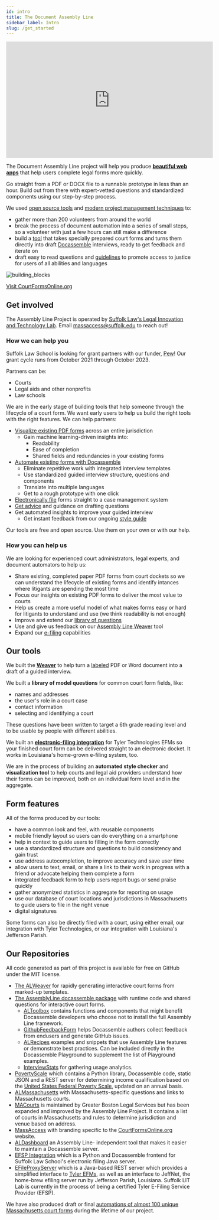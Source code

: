 ```yaml
---
id: intro
title: The Document Assembly Line
sidebar_label: Intro
slug: /get_started
---
```


<iframe width="560" height="315" src="https://www.youtube-nocookie.com/embed/y7Bwk9g8H7g" title="YouTube video player" frameborder="0" allow="accelerometer; autoplay; clipboard-write; encrypted-media; gyroscope; picture-in-picture" allowfullscreen></iframe>

The Document Assembly Line project will help you produce **[beautiful web apps](https://courtformsonline.org)**
that help users complete legal forms more quickly.

Go straight from a PDF or DOCX file to a runnable prototype in less than an hour. Build out from
there with expert-vetted questions and standardized components using our step-by-step process.

We used [open source tools](https://docassemble.org) and [modern project
management techniques](https://trello.com) to:

* gather more than 200 volunteers from around the world
* break the process of document automation into a series of small steps, so a
  volunteer with just a few hours can still make a difference
* build a [tool](weaver_overview.md) that takes specially prepared court forms and turns them directly
  into draft [Docassemble](https://docassemble.org) interviews, ready to get
  feedback and iterate on
* draft easy to read questions and [guidelines](question_style_overview.md) to promote access to justice
  for users of all abilities and languages

![building_blocks](../assets/undraw_fill_form_re_cwyf.svg)

<p>
<a class="button button--primary" href="https://courtformsonline.org">Visit CourtFormsOnline.org</a>
</p>

## Get involved

The Assembly Line Project is operated by [Suffolk Law's Legal Innovation and
Technology Lab](https://suffolklitlab.org/). Email <a
href="mailto:massaccess@suffolk.edu">massaccess@suffolk.edu</a> to reach out!

### How we can help you

Suffolk Law School is looking for grant partners with our funder, [Pew](https://www.pewtrusts.org/en/projects/civil-legal-system-modernization)! Our grant cycle runs from October 2021 through October 2023.

Partners can be:

* Courts
* Legal aids and other nonprofits
* Law schools

We are in the early stage of building tools that help someone through the
lifecycle of a court form. We want early users to help us build the right tools
with the right features. We can help partners:

* [Visualize existing PDF forms](https://suffolklitlab.org/form-explorer/)
  across an entire jurisdiction
  * Gain machine learning-driven insights into:
    * Readability
    * Ease of completion
    * Shared fields and redundancies in your existing forms
* [Automate existing forms with Docassemble](plan_interview.md)
  * Eliminate repetitive work with integrated interview templates
  * Use standardized guided interview structure, questions and components
  * Translate into multiple languages
  * Get to a rough prototype with one click
* [Electronically file](efiling/overview.md) forms straight to a case
  management system
* [Get advice](question_style_overview.md) and guidance on drafting questions
* Get automated insights to improve your guided interview
  * Get instant feedback from our ongoing [style guide](question_style_overview.md)

Our tools are free and open source. Use them on your own or with our help.

### How you can help us

We are looking for experienced court administrators, legal experts, and document
automators to help us:

* Share existing, completed paper PDF forms from court dockets so we can
  understand the lifecycle of existing forms and identify intances where
  litigants are spending the most time
* Focus our insights on existing PDF forms to deliver the most value to courts
* Help us create a more useful model of what makes forms easy or hard for
  litigants to understand and use (we think readability is not enough)
* Improve and extend our [library of questions](question_library/names.md)
* Use and give us feedback on our [Assembly Line Weaver](plan_interview.md) tool
* Expand our [e-filing](efiling/overview.md) capabilities


## Our tools

We built the **[Weaver](weaver_overview.md)** to help turn a [labeled](doc_vars_reference.md)
PDF or Word document into a draft of a guided interview.

We built a **library of model questions** for common court form fields, like:

* names and addresses
* the user's role in a court case
* contact information
* selecting and identifying a court

These questions have been written to target a 6th grade reading level and to be
usable by people with different abilities.

We built an **[electronic-filing
integration](https://github.com/SuffolkLITLab/EfileProxyServer)** for Tyler
Technologies EFMs so your finished court form can be delivered straight to an
electronic docket. It works in Louisiana's home-grown e-filing system, too.

We are in the process of building an **automated style checker** and
**visualization tool** to help courts and legal aid providers understand how
their forms can be improved, both on an individual form level and in the
aggregate.

## Form features

All of the forms produced by our tools:

* have a common look and feel, with reusable components
* mobile friendly layout so users can do everything on a smartphone
* help in context to guide users to filling in the form correctly
* use a standardized structure and questions to build consistency and gain trust
* use address autocompletion, to improve accuracy and save user time
* allow users to text, email, or share a link to their work in progress with a
  friend or advocate helping them complete a form
* integrated feedback form to help users report bugs or send praise quickly
* gather anonymized statistics in aggregate for reporting on usage
* use our database of court locations and jurisdictions in Massachusetts to
  guide users to file in the right venue
* digital signatures

Some forms can also be directly filed with a court, using either email,
our integration with Tyler Technologies, or our integration with
Louisiana's Jefferson Parish.

<!-- TODO: add some images of the features here -->

## Our Repositories

All code generated as part of this project is available for free on GitHub under
the MIT license.

* [The ALWeaver](https://github.com/SuffolkLITLab/docassemble-ALWeaver) for
  rapidly generating interactive court forms from marked-up templates.
* [The AssemblyLine docassemble
  package](https://github.com/SuffolkLITLab/docassemble-AssemblyLine) with
  runtime code and shared questions for interactive court forms.
  * [ALToolbox](https://github.com/SuffolkLITLab/docassemble-ALToolbox)
      contains functions and components that might benefit Docassemble
      developers who choose not to install the full Assembly Line framework.
  * [GithubFeedbackForm](https://github.com/SuffolkLITLab/docassemble-GithubFeedbackForm)
      helps Docassemble authors collect feedback from endusers and generate GitHub issues.
  * [ALRecipes](https://github.com/SuffolkLITLab/docassemble-ALRecipes)
      examples and snippets that use Assembly Line features or demonstrate best
      practices. Can be included directly in the Docassemble Playground to supplement the list
      of Playground examples.
  * [InterviewStats](https://github.com/SuffolkLITLab/docassemble-InterviewStats/) for
      gathering usage analytics.
* [PovertyScale](https://github.com/SuffolkLITLab/docassemble-PovertyScale) which contains
  a Python library, Docassemble code, static JSON and a REST server for determining income
  qualification based on the [United States Federal Poverty
  Scale](https://aspe.hhs.gov/topics/poverty-economic-mobility/poverty-guidelines), updated
  on an annual basis.
* [ALMassachusetts](https://github.com/SuffolkLITLab/docassemble-ALMassachusetts) with
  Massachusetts-specific questions and links to Massachusetts courts.
* [MACourts](https://github.com/GBLS/docassemble-MACourts) is maintained by Greater Boston
  Legal Services but has been expanded and improved by the Assembly Line Project. It contains
  a list of courts in Massachusetts and rules to determine jurisdiction and venue based on
  address.
* [MassAccess](https://github.com/SuffolkLITLab/docassemble-MassAccess) with branding
  specific to the [CourtFormsOnline.org](https://courtformsonline.org) website.
* [ALDashboard](https://github.com/SuffolkLITLab/docassemble-ALDashboard) an Assembly Line-
  independent tool that makes it easier to maintain a Docassemble server.
* [EFSP Integration](https://github.com/SuffolkLITLab/docassemble-EFSPIntegration/) which
  is a Python and Docassemble frontend for Suffolk Law School's electronic filing Java server.
* [EFileProxyServer](https://github.com/SuffolkLITLab/EfileProxyServer) which is a Java-based
  REST server which provides a simplified interface to [Tyler EFMs](https://www.tylertech.com/products/odyssey/file-serve),
  as well as an interface to JeffNet, the home-brew efiling server run by Jefferson Parish, Louisiana. Suffolk LIT Lab
  is currently in the process of being a certified Tyler E-Filing Service Provider (EFSP).

We have also produced draft or final [automations of almost 100 unique Massachusetts court forms](https://github.com/orgs/SuffolkLITLab/repositories)
during the lifetime of our project.
